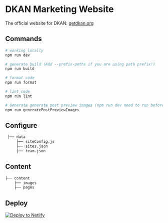 
# DKAN Marketing Website

The official website for DKAN: [getdkan.org](http://getdkan.com)


## Commands

```sh
# working locally
npm run dev

# generate build (Add --prefix-paths if you are using path prefix!)
npm run build

# format code
npm run format

# lint code
npm run lint

# Generate generate post preview images (npm run dev need to run before)
npm run generatePostPreviewImages
```

## Configure

```bash
 ├── data
     ├── siteConfig.js
     ├── sites.json
     ├── team.json
```

## Content

```bash
├── content
    ├── images
    ├── pages
```

## Deploy

[![Deploy to Netlify](https://www.netlify.com/img/deploy/button.svg)](https://app.netlify.com/start/deploy?repository=github.com/GetDKAN/marketing-website)